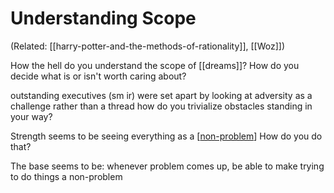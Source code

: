# Understanding Scope

(Related: [[harry-potter-and-the-methods-of-rationality]], [[Woz]])

How the hell do you understand the scope of [[dreams]]?
How do you decide what is or isn't worth caring about?

outstanding executives (sm ir) were set apart by looking at adversity as a challenge rather than a thread
how do you trivialize obstacles standing in your way?

Strength seems to be seeing everything as a [[non-problem]]
How do you do that?

The base seems to be: whenever problem comes up, be able to make trying to do things a non-problem



[//begin]: # "Autogenerated link references for markdown compatibility"
[non-problem]: non-problem "Non Problem"
[//end]: # "Autogenerated link references"